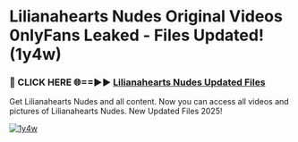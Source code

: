 # Lilianahearts Nudes Original Videos 0nlyFans Leaked - Files Updated! (1y4w)

<h3>🔴 CLICK HERE 🌐==►► <a href="https://tinyurl.com/52m3yx9h" rel="nofollow">Lilianahearts Nudes Updated Files</a></h3>

Get Lilianahearts Nudes and all content. Now you can access all videos and pictures of Lilianahearts Nudes. New Updated Files 2025!

[![1y4w](https://i.imgur.com/TnHtlc8.gif)](https://tinyurl.com/52m3yx9h)
